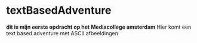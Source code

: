 # textBasedAdventure
**dit is mijn eerste opdracht op het Mediacollege amsterdam**
Hier komt een text based adventure met ASCII afbeeldingen 
